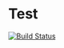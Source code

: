# Test

[![Build Status](https://system-lab.dev.symphony.com/jenkins/images/48x48/blue.png)](https://system-lab.dev.symphony.com/jenkins/images/48x48/blue.png)
